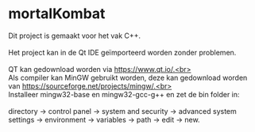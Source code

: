 # mortalKombat
Dit project is gemaakt voor het vak C++.<br><br>
Het project kan in de Qt IDE geïmporteerd worden zonder problemen.<br><br>
QT kan gedownload worden via https://www.qt.io/.<br><br>
Als compiler kan MinGW gebruikt worden, deze kan gedownload worden van https://sourceforge.net/projects/mingw/.<br><br>
Installeer mingw32-base en mingw32-gcc-g++ en zet de bin folder in:<br><br>
directory -> control panel -> system and security -> advanced system settings -> environment -> variables -> path -> edit -> new.<br>
